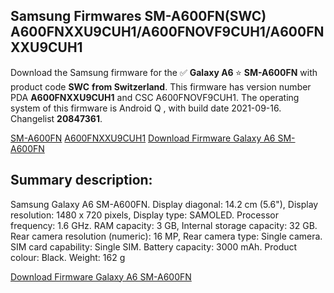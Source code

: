 <h2>Samsung Firmwares SM-A600FN(SWC) A600FNXXU9CUH1/A600FNOVF9CUH1/A600FNXXU9CUH1</h2>
Download the Samsung firmware for the ✅ <strong>Galaxy A6 </strong> ⭐ <strong>SM-A600FN</strong> with product code <strong>SWC</strong> <strong> from Switzerland</strong>. This firmware has version number PDA <strong>A600FNXXU9CUH1</strong> and CSC A600FNOVF9CUH1. The operating system of this firmware is Android Q , with build date 2021-09-16. Changelist <strong>20847361</strong>.


[SM-A600FN](https://samfirm.shop/samsung/model/SM-A600FN)
[A600FNXXU9CUH1](https://samfirm.shop/samsung/pda/A600FNXXU9CUH1)
[Download Firmware Galaxy A6 SM-A600FN](https://samfirm.shop/samsung/firmware/457484)
<h2>Summary description:</h2>
<p>Samsung Galaxy A6 SM-A600FN. Display diagonal: 14.2 cm (5.6"), Display resolution: 1480 x 720 pixels, Display type: SAMOLED. Processor frequency: 1.6 GHz. RAM capacity: 3 GB, Internal storage capacity: 32 GB. Rear camera resolution (numeric): 16 MP, Rear camera type: Single camera. SIM card capability: Single SIM. Battery capacity: 3000 mAh. Product colour: Black. Weight: 162 g</p>


[Download Firmware Galaxy A6 SM-A600FN](https://samfirm.shop/samsung/firmware/457484)
